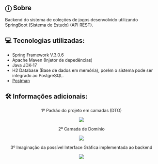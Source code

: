 ## ⓘ Sobre 
Backend do sistema de coleções de jogos desenvolvido utilizando SpringBoot (Sistema de Estudo) (API REST). 
    

## 💻 Tecnologias utilizadas:

* Spring Framework V.3.0.6
* Apache Maven (Injetor de depedências)
* Java JDK-17
* H2 Database (Base de dados em memória), porém o sistema pode ser integrado ao PostgreSQL.
* [Postman](https://interstellar-moon-715825.postman.co/workspace/ds-list~1c4dcd09-ac12-4935-8f55-4886995de961/collection/21958705-c60af89f-0462-4a27-b995-39488d190c02?action=share&creator=21958705)
  


## 🛠️ Informações adicionais: 


<p align="center">1º Padrão do projeto em camadas (DTO) </p>

<div align="center"> 
    <img src="https://user-images.githubusercontent.com/101218403/251632425-81872d36-798c-47af-a055-90ac847b9bda.png"/> 
</div>

<p align="center">2º Camada de Domínio </p>

<div align="center"> 
    <img src="https://github.com/caiorodriguesslv/GList-backend/assets/101218403/9fa0c31a-edd9-40c1-a90f-68041f0d602b"/> 
</div>

<p align="center">3º Imaginação da possível Interface Gráfica implementada ao backend</p>

<div align="center"> 
    <img src="https://github.com/caiorodriguesslv/GList-backend/assets/101218403/1e8dc9d8-eeaf-4855-a889-8889edfbc732"/> 
</div>
